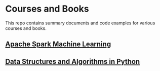# Courses and Books
This repo contains summary documents and code examples for various courses and books.

## [Apache Spark Machine Learning]()
## [Data Structures and Algorithms in Python]()
